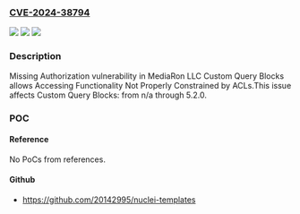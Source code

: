 ### [CVE-2024-38794](https://cve.mitre.org/cgi-bin/cvename.cgi?name=CVE-2024-38794)
![](https://img.shields.io/static/v1?label=Product&message=Custom%20Query%20Blocks&color=blue)
![](https://img.shields.io/static/v1?label=Version&message=n%2Fa&color=blue)
![](https://img.shields.io/static/v1?label=Vulnerability&message=CWE-862%20Missing%20Authorization&color=brighgreen)

### Description

Missing Authorization vulnerability in MediaRon LLC Custom Query Blocks allows Accessing Functionality Not Properly Constrained by ACLs.This issue affects Custom Query Blocks: from n/a through 5.2.0.

### POC

#### Reference
No PoCs from references.

#### Github
- https://github.com/20142995/nuclei-templates

